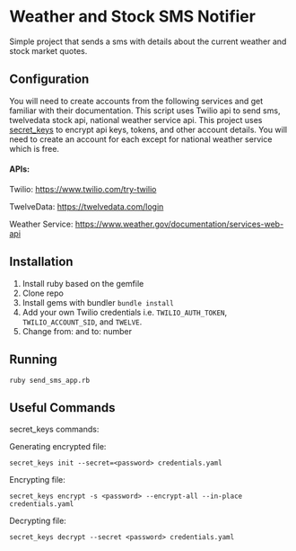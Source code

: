 # Weather and Stock SMS Notifier 
Simple project that sends a sms with details about the current weather and stock market quotes. 

## Configuration

You will need to create accounts from the following services and get familiar with their documentation. 
This script uses Twilio api to send sms, twelvedata stock api, national weather service api. 
This project uses [secret_keys](https://github.com/bdurand/secret_keys) to encrypt api keys, tokens, and other account details. 
You will need to create an account for each except for national weather service which is free. 

#### APIs:

Twilio:
https://www.twilio.com/try-twilio

TwelveData: https://twelvedata.com/login

Weather Service: https://www.weather.gov/documentation/services-web-api

## Installation

1. Install ruby based on the gemfile 
2. Clone repo
3. Install gems with bundler `bundle install`
4. Add your own Twilio credentials i.e. `TWILIO_AUTH_TOKEN`, `TWILIO_ACCOUNT_SID`, and `TWELVE`.
5. Change from: and to: number 

## Running   

``ruby send_sms_app.rb``

## Useful Commands

secret_keys commands:

Generating encrypted file:

`secret_keys init --secret=<password> credentials.yaml`

Encrypting file:

`secret_keys encrypt -s <password> --encrypt-all --in-place credentials.yaml`

Decrypting file:

`secret_keys decrypt --secret <password> credentials.yaml`
